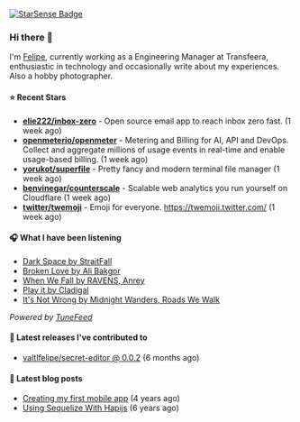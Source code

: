 <a href="https://starsense.app/developer-types" target="_blank"><img src="https://starsense.app/api/badge/?user=valtlfelipe" alt="StarSense Badge"></a>

### Hi there 👋

I'm [Felipe](https://felipevm.com), currently working as a Engineering Manager at Transfeera, enthusiastic in technology and occasionally write about my experiences. Also a hobby photographer.

#### ⭐ Recent Stars
- **[elie222/inbox-zero](https://github.com/elie222/inbox-zero)** - Open source email app to reach inbox zero fast. (1 week ago)
- **[openmeterio/openmeter](https://github.com/openmeterio/openmeter)** - Metering and Billing for AI, API and DevOps. Collect and aggregate millions of usage events in real-time and enable usage-based billing. (1 week ago)
- **[yorukot/superfile](https://github.com/yorukot/superfile)** - Pretty fancy and modern terminal file manager (1 week ago)
- **[benvinegar/counterscale](https://github.com/benvinegar/counterscale)** - Scalable web analytics you run yourself on Cloudflare (1 week ago)
- **[twitter/twemoji](https://github.com/twitter/twemoji)** - Emoji for everyone. https://twemoji.twitter.com/ (1 week ago)

#### 🎧 What I have been listening
- [Dark Space by StraitFall](https://open.spotify.com/track/5KEc378cRqmTA8ZATtiHuR)
- [Broken Love by Ali Bakgor](https://open.spotify.com/track/5wprb1HhEty85ASiHm1ydK)
- [When We Fall by RAVENS, Anrey](https://open.spotify.com/track/2gVY6igQnaFJOd80VPRF44)
- [Play it by Cladigal](https://open.spotify.com/track/4U3JPoPtU3EGc6yKnfUIY3)
- [It&#39;s Not Wrong by Midnight Wanders, Roads We Walk](https://open.spotify.com/track/1T2hHzjccRvDiH8eytiQY4)

_Powered by [TuneFeed](https://tunefeed.app?ref=valtlfelipe-gh-profile)_ 

#### 🚀 Latest releases I've contributed to


- [valtlfelipe/secret-editor @ 0.0.2](https://github.com/valtlfelipe/secret-editor/releases/tag/0.0.2) (6 months ago)

#### 📄 Latest blog posts
- [Creating my first mobile app](https://felipevm.com/posts/creating-my-first-mobile-app/) (4 years ago)
- [Using Sequelize With Hapijs](https://felipevm.com/posts/using-sequelize-with-hapijs/) (6 years ago)
